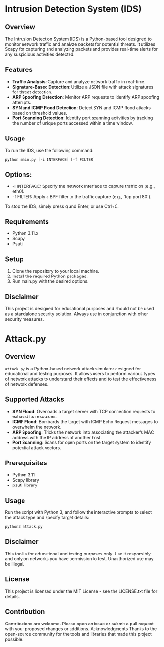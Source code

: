# Intrusion Detection System (IDS)

## Overview

The Intrusion Detection System (IDS) is a Python-based tool designed to monitor network traffic and analyze packets for potential threats. It utilizes Scapy for capturing and analyzing packets and provides real-time alerts for any suspicious activities detected.

## Features

- **Traffic Analysis**: Capture and analyze network traffic in real-time.
- **Signature-Based Detection**: Utilize a JSON file with attack signatures for threat detection.
- **ARP Spoofing Detection**: Monitor ARP requests to identify ARP spoofing attempts.
- **SYN and ICMP Flood Detection**: Detect SYN and ICMP flood attacks based on threshold values.
- **Port Scanning Detection**: Identify port scanning activities by tracking the number of unique ports accessed within a time window.

## Usage

To run the IDS, use the following command:

```bash
python main.py [-i INTERFACE] [-f FILTER]
```

## Options:

- -i INTERFACE: Specify the network interface to capture traffic on (e.g., eth0).
- -f FILTER: Apply a BPF filter to the traffic capture (e.g., 'tcp port 80').

To stop the IDS, simply press q and Enter, or use Ctrl+C.

## Requirements
- Python 3.11.x
- Scapy
- Psutil
  
## Setup
1. Clone the repository to your local machine.
2. Install the required Python packages.
3. Run main.py with the desired options.

## Disclaimer
This project is designed for educational purposes and should not be used as a standalone security solution. Always use in conjunction with other security measures.

# Attack.py

## Overview

`attack.py` is a Python-based network attack simulator designed for educational and testing purposes. It allows users to perform various types of network attacks to understand their effects and to test the effectiveness of network defenses.

## Supported Attacks

- **SYN Flood**: Overloads a target server with TCP connection requests to exhaust its resources.
- **ICMP Flood**: Bombards the target with ICMP Echo Request messages to overwhelm the network.
- **ARP Spoofing**: Tricks the network into associating the attacker's MAC address with the IP address of another host.
- **Port Scanning**: Scans for open ports on the target system to identify potential attack vectors.

## Prerequisites

- Python 3.11
- Scapy library
- psutil library

## Usage

Run the script with Python 3, and follow the interactive prompts to select the attack type and specify target details:

```bash
python3 attack.py
```
## Disclaimer
This tool is for educational and testing purposes only. Use it responsibly and only on networks you have permission to test. Unauthorized use may be illegal.

## License
This project is licensed under the MIT License - see the LICENSE.txt file for details.

## Contribution
Contributions are welcome. Please open an issue or submit a pull request with your proposed changes or additions.
Acknowledgments
Thanks to the open-source community for the tools and libraries that made this project possible.


